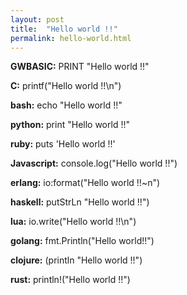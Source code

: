 ```yaml
---
layout: post
title:  "Hello world !!"
permalink: hello-world.html
---
```


**GWBASIC:** PRINT "Hello world !!"

**C:** printf("Hello world !!\n")

**bash:** echo "Hello world !!"

**python:** print "Hello world !!"

**ruby:** puts 'Hello world !!'

**Javascript:** console.log("Hello world !!")

**erlang:** io:format("Hello world !!~n")

**haskell:** putStrLn "Hello world !!")

**lua:** io.write("Hello world !!\n")

**golang:** fmt.Println("Hello world!!")

**clojure:** (println "Hello world !!")

**rust:** println!("Hello world !!")
